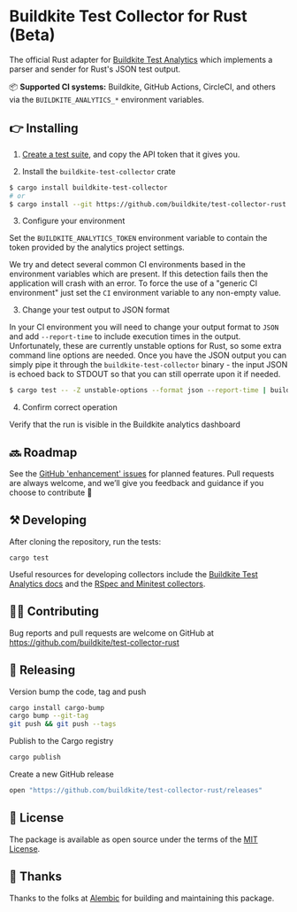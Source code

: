 # Buildkite Test Collector for Rust (Beta)

The official Rust adapter for [Buildkite Test Analytics](https://buildkite.com/test-analytics) which implements a parser and sender for Rust's JSON test output.

📦 **Supported CI systems:** Buildkite, GitHub Actions, CircleCI, and others via the `BUILDKITE_ANALYTICS_*` environment variables.

## 👉 Installing

1. [Create a test suite](https://buildkite.com/docs/test-analytics), and copy the API token that it gives you.

2. Install the `buildkite-test-collector` crate

```sh
$ cargo install buildkite-test-collector
# or
$ cargo install --git https://github.com/buildkite/test-collector-rust buildkite-test-collector
```

3. Configure your environment

Set the `BUILDKITE_ANALYTICS_TOKEN` environment variable to contain the
token provided by the analytics project settings.

We try and detect several common CI environments based in the environment
variables which are present. If this detection fails then the application will
crash with an error. To force the use of a "generic CI environment" just set
the `CI` environment variable to any non-empty value.

3. Change your test output to JSON format

In your CI environment you will need to change your output format to `JSON` and
add `--report-time` to include execution times in the output. Unfortunately,
these are currently unstable options for Rust, so some extra command line
options are needed. Once you have the JSON output you can simply pipe it
through the `buildkite-test-collector` binary - the input JSON is echoed back to STDOUT so that you
can still operrate upon it if needed.

```sh
$ cargo test -- -Z unstable-options --format json --report-time | buildkite-test-collector
```

4. Confirm correct operation

Verify that the run is visible in the Buildkite analytics dashboard

## 🔜 Roadmap

See the [GitHub 'enhancement' issues](https://github.com/buildkite/test-collector-rust/issues?q=is%3Aissue+is%3Aopen+label%3Aenhancement) for planned features. Pull requests are always welcome, and we’ll give you feedback and guidance if you choose to contribute 💚

## ⚒ Developing

After cloning the repository, run the tests:

```
cargo test
```

Useful resources for developing collectors include the [Buildkite Test Analytics docs](https://buildkite.com/docs/test-analytics) and the [RSpec and Minitest collectors](https://github.com/buildkite/rspec-buildkite-analytics).

## 👩‍💻 Contributing

Bug reports and pull requests are welcome on GitHub at https://github.com/buildkite/test-collector-rust

## 🚀 Releasing

Version bump the code, tag and push

```sh
cargo install cargo-bump
cargo bump --git-tag
git push && git push --tags
```

Publish to the Cargo registry

```sh
cargo publish
```

Create a new GitHub release

```sh
open "https://github.com/buildkite/test-collector-rust/releases"
```

## 📜 License

The package is available as open source under the terms of the [MIT License](https://opensource.org/licenses/MIT).

## 🤙 Thanks

Thanks to the folks at [Alembic](https://alembic.com.au/) for building and maintaining this package.

